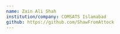 ```yaml
---
name: Zain Ali Shah
institution/company: COMSATS Islamabad
github: https://github.com/ShawFromAttock
---
```

